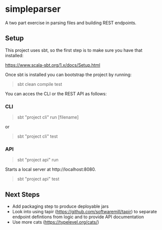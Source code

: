 # simpleparser

A two part exercise in parsing files and building REST endpoints.

## Setup

This project uses sbt, so the first step is to make sure you have that installed:

https://www.scala-sbt.org/1.x/docs/Setup.html

Once sbt is installed you can bootstrap the project by running:

>sbt clean compile test

You can acces the CLI or the REST API as follows:

### CLI

>sbt "project cli" run [filename]

or

>sbt "project cli" test

### API

>sbt "project api" run

Starts a local server at http://localhost:8080.

>sbt "project api" test

## Next Steps

- Add packaging step to produce deployable jars
- Look into using tapir (https://github.com/softwaremill/tapir) to separate endpoint defintions from logic and to provide API documentation
- Use more cats (https://typelevel.org/cats/)
